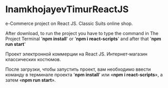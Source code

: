 # InamkhojayevTimurReactJS
e-Commerce project on React JS. Classic Suits online shop.

After download, to run the project you have to type the command in The Project Terminal '**npm install**' or '**npm i react-scripts**' and after that '**npm run start**' 

Проект электронной коммерции на React JS. Интернет-магазин классических костюмов.

После загрузки, чтобы запустить проект, вам необходимо ввести команду в терминале проекта '**npm install**' или «**npm i react-scripts**», а затем «**npm run start**».
